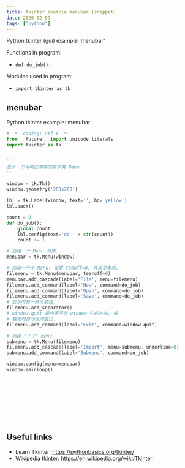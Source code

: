 ```yaml
---
title: tkinter example menubar (snippet)
date: 2020-02-09
tags: ["python"]
---
```

Python tkinter (gui) example 'menubar'

Functions in program: 
* `def do_job():`

Modules used in program: 
* `import tkinter as tk`

## menubar

Python tkinter example: menubar

```python
# -*- coding: utf-8 -*-
from __future__ import unicode_literals
import tkinter as tk


'''
显示一个可响应事件的菜单类 Menu.
'''

window = tk.Tk()
window.geometry('200x200')

lbl = tk.Label(window, text='', bg='yellow')
lbl.pack()

count = 0
def do_job():
	global count
	lbl.config(text='do ' + str(count))
	count += 1

# 创建一个 Menu 对象.
menubar = tk.Menu(window)

# 创建一个子 Menu. 设置 teaoff=0, 外观更美观. 
filemenu = tk.Menu(menubar, tearoff=0)
menubar.add_cascade(label='File', menu=filemenu)
filemenu.add_command(label='New', command=do_job)
filemenu.add_command(label='Open', command=do_job)
filemenu.add_command(label='Save', command=do_job)
# 显示时有一条分割线.
filemenu.add_separator()
# window.quit 是内置于类 window 中的方法, 被
# 触发时自动关闭窗口.
filemenu.add_command(label='Exit', command=window.quit)

# 创建 "子子" menu.
submenu = tk.Menu(filemenu)
filemenu.add_cascade(label='Import', menu=submenu, underline=0)
submenu.add_command(label='Submenu', command=do_job)

window.config(menu=menubar)
window.mainloop()











```

## Useful links

- Learn Tkinter: https://pythonbasics.org/tkinter/
- Wikipedia tkinter: https://en.wikipedia.org/wiki/Tkinter
